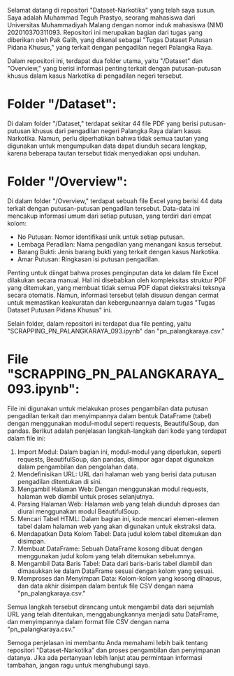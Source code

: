Selamat datang di repositori "Dataset-Narkotika" yang telah saya susun. Saya adalah Muhammad Teguh Prastyo, seorang mahasiswa dari Universitas Muhammadiyah Malang dengan nomor induk mahasiswa (NIM) 202010370311093. Repositori ini merupakan bagian dari tugas yang diberikan oleh Pak Galih, yang dikenal sebagai "Tugas Dataset Putusan Pidana Khusus," yang terkait dengan pengadilan negeri Palangka Raya.

Dalam repositori ini, terdapat dua folder utama, yaitu "/Dataset" dan "Overview," yang berisi informasi penting terkait dengan putusan-putusan khusus dalam kasus Narkotika di pengadilan negeri tersebut.

# Folder "/Dataset":
Di dalam folder "/Dataset," terdapat sekitar 44 file PDF yang berisi putusan-putusan khusus dari pengadilan negeri Palangka Raya dalam kasus Narkotika. Namun, perlu diperhatikan bahwa tidak semua tautan yang digunakan untuk mengumpulkan data dapat diunduh secara lengkap, karena beberapa tautan tersebut tidak menyediakan opsi unduhan.

# Folder "/Overview":
Di dalam folder "/Overview," terdapat sebuah file Excel yang berisi 44 data terkait dengan putusan-putusan pengadilan tersebut. Data-data ini mencakup informasi umum dari setiap putusan, yang terdiri dari empat kolom:

- No Putusan: Nomor identifikasi unik untuk setiap putusan.
- Lembaga Peradilan: Nama pengadilan yang menangani kasus tersebut.
- Barang Bukti: Jenis barang bukti yang terkait dengan kasus Narkotika.
- Amar Putusan: Ringkasan isi putusan pengadilan.

Penting untuk diingat bahwa proses penginputan data ke dalam file Excel dilakukan secara manual. Hal ini disebabkan oleh kompleksitas struktur PDF yang ditemukan, yang membuat tidak semua PDF dapat diekstraksi teksnya secara otomatis. Namun, informasi tersebut telah disusun dengan cermat untuk memastikan keakuratan dan kebergunaannya dalam tugas "Tugas Dataset Putusan Pidana Khusus" ini.

Selain folder, dalam repositori ini terdapat dua file penting, yaitu "SCRAPPING_PN_PALANGKARAYA_093.ipynb" dan "pn_palangkaraya.csv."

# File "SCRAPPING_PN_PALANGKARAYA_093.ipynb":
File ini digunakan untuk melakukan proses pengambilan data putusan pengadilan terkait dan menyimpannya dalam bentuk DataFrame (tabel) dengan menggunakan modul-modul seperti requests, BeautifulSoup, dan pandas. Berikut adalah penjelasan langkah-langkah dari kode yang terdapat dalam file ini:

1. Import Modul: Dalam bagian ini, modul-modul yang diperlukan, seperti requests, BeautifulSoup, dan pandas, diimpor agar dapat digunakan dalam pengambilan dan pengolahan data.
2. Mendefinisikan URL: URL dari halaman web yang berisi data putusan pengadilan ditentukan di sini.
3. Mengambil Halaman Web: Dengan menggunakan modul requests, halaman web diambil untuk proses selanjutnya.
4. Parsing Halaman Web: Halaman web yang telah diunduh diproses dan diurai menggunakan modul BeautifulSoup.
5. Mencari Tabel HTML: Dalam bagian ini, kode mencari elemen-elemen tabel dalam halaman web yang akan digunakan untuk ekstraksi data.
6. Mendapatkan Data Kolom Tabel: Data judul kolom tabel ditemukan dan disimpan.
7. Membuat DataFrame: Sebuah DataFrame kosong dibuat dengan menggunakan judul kolom yang telah ditemukan sebelumnya.
8. Mengambil Data Baris Tabel: Data dari baris-baris tabel diambil dan dimasukkan ke dalam DataFrame sesuai dengan kolom yang sesuai.
9. Memproses dan Menyimpan Data: Kolom-kolom yang kosong dihapus, dan data akhir disimpan dalam bentuk file CSV dengan nama "pn_palangkaraya.csv."

Semua langkah tersebut dirancang untuk mengambil data dari sejumlah URL yang telah ditentukan, menggabungkannya menjadi satu DataFrame, dan menyimpannya dalam format file CSV dengan nama "pn_palangkaraya.csv."

Semoga penjelasan ini membantu Anda memahami lebih baik tentang repositori "Dataset-Narkotika" dan proses pengambilan dan penyimpanan datanya. Jika ada pertanyaan lebih lanjut atau permintaan informasi tambahan, jangan ragu untuk menghubungi saya.
